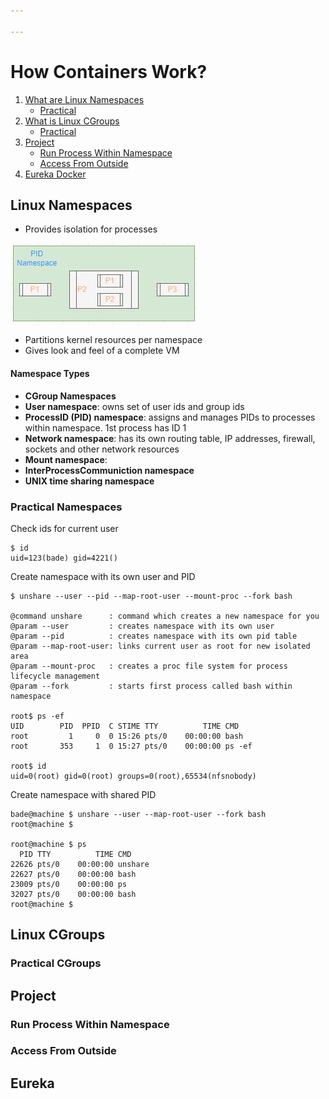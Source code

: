 ```yaml
---

---
```

# How Containers Work?

1. [What are Linux Namespaces](#linux-namespaces)
    * [Practical](#practical-namespaces)
2. [What is Linux CGroups](#linux-cgroups)
    * [Practical](#practical-cgroups)
3. [Project](#project)
    * [Run Process Within Namespace](#run-process-within-namespace)
    * [Access From Outside](#access-from-outside)
4. [Eureka Docker](#eureka)


## Linux Namespaces
- Provides isolation for processes

![Kernal process namespace](/assets/images/PID-Namespace.jpg "PID Namespace")

- Partitions kernel resources per namespace
- Gives look and feel of a complete VM

#### Namespace Types
- **CGroup Namespaces**
- **User namespace**: owns set of user ids and group ids
- **ProcessID (PID) namespace**: assigns and manages PIDs to processes within namespace. 1st process has ID 1
- **Network namespace**: has its own routing table, IP addresses, firewall, sockets and other network resources
- **Mount namespace**:
- **InterProcessCommuniction namespace**
- **UNIX time sharing namespace**

### Practical Namespaces
Check ids for current user
```console
$ id
uid=123(bade) gid=4221()
```

Create namespace with its own user and PID
```console
$ unshare --user --pid --map-root-user --mount-proc --fork bash

@command unshare      : command which creates a new namespace for you
@param --user         : creates namespace with its own user
@param --pid          : creates namespace with its own pid table
@param --map-root-user: links current user as root for new isolated area
@param --mount-proc   : creates a proc file system for process lifecycle management
@param --fork         : starts first process called bash within namespace

root$ ps -ef
UID        PID  PPID  C STIME TTY          TIME CMD
root         1     0  0 15:26 pts/0    00:00:00 bash
root       353     1  0 15:27 pts/0    00:00:00 ps -ef

root$ id
uid=0(root) gid=0(root) groups=0(root),65534(nfsnobody)

```

Create namespace with shared PID
```console
bade@machine $ unshare --user --map-root-user --fork bash
root@machine $

root@machine $ ps
  PID TTY          TIME CMD
22626 pts/0    00:00:00 unshare
22627 pts/0    00:00:00 bash
23009 pts/0    00:00:00 ps
32027 pts/0    00:00:00 bash
root@machine $
```


## Linux CGroups

### Practical CGroups


## Project

### Run Process Within Namespace

### Access From Outside

## Eureka

